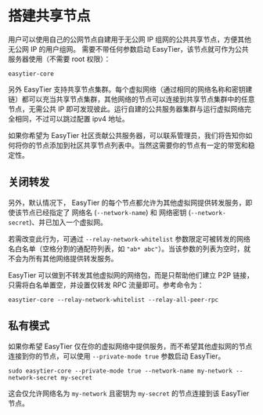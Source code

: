 # 搭建共享节点

用户可以使用自己的公网节点自建用于无公网 IP 组网的公共共享节点，方便其他无公网 IP 的用户组网。 需要不带任何参数启动 EasyTier，该节点就可作为公共服务器使用（不需要 root 权限）：

```
easytier-core
```

另外 EasyTier 支持共享节点集群。每个虚拟网络（通过相同的网络名称和密钥建链）都可以充当共享节点集群，其他网络的节点可以连接到共享节点集群中的任意节点，无需公共 IP 即可发现彼此。运行自建的公共服务器集群与运行虚拟网络完全相同，不过可以跳过配置 ipv4 地址。

如果你希望为 EasyTier 社区贡献公共服务器，可以联系管理员，我们将告知你如何将你的节点添加到社区共享节点列表中。当然这需要你的节点有一定的带宽和稳定性。

## 关闭转发

另外，默认情况下， EasyTier 的每个节点都允许为其他虚拟网提供转发服务，即使该节点已经指定了 网络名 (`--network-name`) 和 网络密钥 (`--network-secret`)、并已加入一个虚拟网。

若需改变此行为，可通过 `--relay-network-whitelist` 参数限定可被转发的网络名白名单（空格分割的通配符列表，如 `"ab* abc"`）。当该参数的列表为空时，就不会为所有其他网络提供转发服务。

EasyTier 可以做到不转发其他虚拟网的网络包，而是只帮助他们建立 P2P 链接，只需将白名单置空，并设置仅转发 RPC 流量即可。参考命令为：

```
easytier-core --relay-network-whitelist --relay-all-peer-rpc
```

## 私有模式

如果你希望 EasyTier 仅在你的虚拟网络中提供服务，而不希望其他虚拟网的节点连接到你的节点，可以使用 `--private-mode true` 参数启动 EasyTier。

```
sudo easytier-core --private-mode true --network-name my-network --network-secret my-secret
```

这会仅允许网络名为 `my-network` 且密钥为 `my-secret` 的节点连接到该 EasyTier 节点。